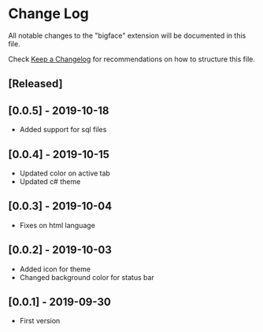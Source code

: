 # Change Log

All notable changes to the "bigface" extension will be documented in this file.

Check [Keep a Changelog](http://keepachangelog.com/) for recommendations on how to structure this file.

## [Released]

## [0.0.5] - 2019-10-18
- Added support for sql files

## [0.0.4] - 2019-10-15
- Updated color on active tab
- Updated c# theme

## [0.0.3] - 2019-10-04
- Fixes on html language

## [0.0.2] - 2019-10-03
- Added icon for theme
- Changed background color for status bar

## [0.0.1] - 2019-09-30
- First version